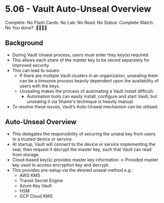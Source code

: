 # 5.06 - Vault Auto-Unseal Overview

Complete: No
Flash Cards: No
Lab: No
Read: No
Status: Complete
Watch: No
You done?: 🌚🌚🌚🌚

## Background

- During Vault Unseal process, users must enter they key(s) required.
- This allows each share of the master key to be stored separately for improved security.
- This can lead to issues:
    - If there are multiple Vault clusters in an organization, unsealing them can be a tiresome process heavily dependent upon the availability of users with the keys.
    - Unsealing makes the process of automating a Vault install difficult.
        - Automation tools can easily install, configure and start Vault, but unsealing it via Shamir’s technique is heavily manual.
- To resolve these issues, Vault’s Auto-Unseal mechanism can be utilised.

## Auto-Unseal Overview

- This delegates the responsibility of securing the unseal key from users to a trusted device or service.
- At startup, Vault will connect to the device or service implementing the seal, then request it decrypt the master key, such that Vault can read from storage.
- Cloud-based key(s) provides master key information → Provided master key used to access encryption key and decrypt.
- This provides pre-setup via the desired unseal method e.g.:
    - AWS KMS
    - Transit Secret Engine
    - Azure Key Vault
    - HSM
    - GCP Cloud KMS